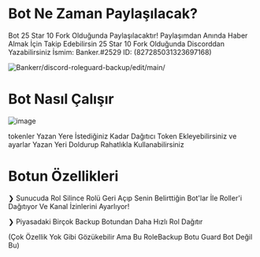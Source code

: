 # Bot Ne Zaman Paylaşılacak? 
Bot 25 Star 10 Fork  Olduğunda Paylaşılacaktır!
Paylaşımdan Anında Haber Almak İçin Takip Edebilirsin
25 Star 10 Fork Olduğunda Discorddan Yazabilirsiniz İsmim: Banker.#2529 ID: (827285031323697168)

<img src="https://komarev.com/ghpvc/?username=discord-roleguard-backup-main&label=Ziyaretçi%20Sayısı&color=da004e" alt="Bankerr/discord-roleguard-backup/edit/main/" /> <p>
# Bot Nasıl Çalışır

![image](https://user-images.githubusercontent.com/85123990/131266783-849aecf6-3dd3-4b13-a5f4-9252f8bb067b.png)


tokenler Yazan Yere İstediğiniz Kadar Dağıtıcı Token Ekleyebilirsiniz ve ayarlar Yazan Yeri Doldurup Rahatlıkla Kullanabilirsiniz 

# Botun Özellikleri

❯ Sunucuda Rol Silince Rolü Geri Açıp Senin Belirttiğin Bot'lar İle Roller'i Dağıtıyor Ve Kanal İzinlerini Ayarlıyor!

❯ Piyasadaki Birçok Backup Botundan Daha Hızlı Rol Dağıtır 

(Çok Özellik Yok Gibi Gözükebilir Ama Bu RoleBackup Botu Guard Bot Değil Bu)
